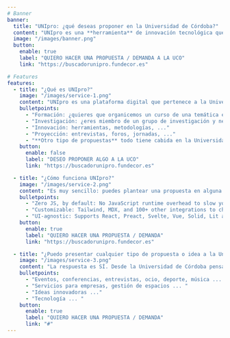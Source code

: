 ```yaml
---
# Banner
banner:
  title: "UNIpro: ¿qué deseas proponer en la Universidad de Córdoba?"
  content: "UNIpro es una **herramienta** de innovación tecnológica que permita trasladar a la Universidad las **demandas de formación,investigación, proyección e innovación** que genera el territorio de la provincia de Córdoba a través de sus comarcas, sectores profesionales y tejido asociativo."
  image: "/images/banner.png"
  button:
    enable: true
    label: "QUIERO HACER UNA PROPUESTA / DEMANDA A LA UCO"
    link: "https://buscadorunipro.fundecor.es"

# Features
features:
  - title: "¿Qué es UNIpro?"
    image: "/images/service-1.png"
    content: "UNIpro es una plataforma digital que pertenece a la Universidad de Córdoba, con el objetivo de permitir que cualquier usuari@ pueda plantear una petición (demanda) o hacer una propuesta a la UCO. Estamos aquí para escucharte:"
    bulletpoints:
      - "Formación: ¿quieres que organicemos un curso de una temática específica? ¿Algún estudio oficial que quieras proponer?"
      - "Investigación: ¿eres miembro de un grupo de investigación y necesitas ayuda? Te escuchamos ..."
      - "Innovación: herramientas, metodologías, ..."
      - "Proyección: entrevistas, foros, jornadas, ..."
      - "**Otro tipo de propuestas** todo tiene cabida en la Universidad de Córdoba, ¿qué propones?"
    button:
      enable: false
      label: "DESEO PROPONER ALGO A LA UCO"
      link: "https://buscadorunipro.fundecor.es"

  - title: "¿Cómo funciona UNIpro?"
    image: "/images/service-2.png"
    content: "Es muy sencillo: puedes plantear una propuesta en alguna de las categorías existentes en el sistema. Desde la Universidad de Córdoba, canalizaremos la información y **te ofreceremos la oferta de servicios** que más se acerque a tu petición o demanda. "
    bulletpoints:
      - "Zero JS, by default: No JavaScript runtime overhead to slow you down."
      - "Customizable: Tailwind, MDX, and 100+ other integrations to choose from."
      - "UI-agnostic: Supports React, Preact, Svelte, Vue, Solid, Lit and more."
    button:
      enable: true
      label: "QUIERO HACER UNA PROPUESTA / DEMANDA"
      link: "https://buscadorunipro.fundecor.es"

  - title: "¿Puedo presentar cualquier tipo de propuesta o idea a la Universidad de Córdoba?"
    image: "/images/service-3.png"
    content: "La respuesta es SÍ. Desde la Universidad de Córdoba pensamos que todo lo que aporte valor y conocimiento a la ciudadanía tiene cabida en nuestra Universidad."
    bulletpoints:
      - "Eventos, conferencias, entrevistas, ocio, deporte, música ... ..."
      - "Servicios para empresas, gestión de espacios ... "
      - "Ideas innovadoras ..."
      - "Tecnología ... "
    button:
      enable: true
      label: "QUIERO HACER UNA PROPUESTA / DEMANDA"
      link: "#"
---
```

